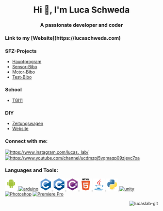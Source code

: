 <h1 align="center">Hi 👋, I'm Luca Schweda</h1>
<h3 align="center">A passionate developer and coder</h3>

<h3> Link to my [Website](https://lucaschweda.com)</h3>
 
<h3 align="left">SFZ-Projects</h3>

- [Hauptprogram](https://github.com/lucaslab-git/Hauptprogram)
- [Sensor-Bibo](https://github.com/lucaslab-git/Sensor-Bibo)
- [Motor-Bibo](https://github.com/lucaslab-git/Motor-Bibo)
- [Test-Bibo](https://github.com/lucaslab-git/Test-Bibo)

<h3 align="left">School</h3>

- [TGI11](https://github.com/lucaslab-git/Software-TGI11)

<h3 align="left">DIY</h3>

- [Zeitungswagen](https://github.com/lucaslab-git/Zeitungswagen)
- [Website](https://github.com/lucaslab-git/lucaschweda-website)





<h3 align="left">Connect with me:</h3>
<p align="left">       
<a href="https://www.instagram.com/lucas._lab/" target="blank"><img align="center" src="https://raw.githubusercontent.com/rahuldkjain/github-profile-readme-generator/master/src/images/icons/Social/instagram.svg" alt="https://www.instagram.com/lucas._lab/" height="30" width="40" /></a>
<a href="https://www.youtube.com/channel/UCdmzPj5vqmAqp09ZjEvc7XA" target="blank"><img align="center" src="https://raw.githubusercontent.com/rahuldkjain/github-profile-readme-generator/master/src/images/icons/Social/youtube.svg" alt="https://www.youtube.com/channel/ucdmzpj5vqmaqp09zjevc7xa" height="30" width="40" /></a>
</p>

<h3 align="left">Languages and Tools:</h3>
<p align="left"> 
<a href="https://developer.android.com" target="_blank" rel="noreferrer"> <img src="https://raw.githubusercontent.com/devicons/devicon/master/icons/android/android-original-wordmark.svg" alt="android" width="40" height="40"/> </a> 
<a href="https://www.arduino.cc/" target="_blank" rel="noreferrer"> <img src="https://cdn.worldvectorlogo.com/logos/arduino-1.svg" alt="arduino" width="40" height="40"/></a> 
<a href="https://www.cprogramming.com/" target="_blank" rel="noreferrer"> <img src="https://raw.githubusercontent.com/devicons/devicon/master/icons/c/c-original.svg" alt="c" width="40" height="40"/> </a> 
<a href="https://www.w3schools.com/cpp/" target="_blank" rel="noreferrer"> <img src="https://raw.githubusercontent.com/devicons/devicon/master/icons/cplusplus/cplusplus-original.svg" alt="cplusplus" width="40" height="40"/> </a> 
<a href="https://www.w3schools.com/cs/" target="_blank" rel="noreferrer"> <img src="https://raw.githubusercontent.com/devicons/devicon/master/icons/csharp/csharp-original.svg" alt="csharp" width="40" height="40"/> </a> 
<a href="https://www.w3.org/html/" target="_blank" rel="noreferrer"> <img src="https://raw.githubusercontent.com/devicons/devicon/master/icons/html5/html5-original-wordmark.svg" alt="html5" width="40" height="40"/> </a> 
<a href="https://www.java.com" target="_blank" rel="noreferrer"> <img src="https://raw.githubusercontent.com/devicons/devicon/master/icons/java/java-original.svg" alt="java" width="40" height="40"/> </a> 
<a href="https://www.python.org" target="_blank" rel="noreferrer"> <img src="https://raw.githubusercontent.com/devicons/devicon/master/icons/python/python-original.svg" alt="python" width="40" height="40"/> </a> 
<a href="https://unity.com/" target="_blank" rel="noreferrer"> <img src="https://www.vectorlogo.zone/logos/unity3d/unity3d-icon.svg" alt="unity" width="40" height="40"/> </a>
<a href="https://www.adobe.com/uk/products/photoshop.html" target="_blank" rel="noreferrer"><img src="https://upload.wikimedia.org/wikipedia/commons/thumb/a/af/Adobe_Photoshop_CC_icon.svg/1051px-Adobe_Photoshop_CC_icon.svg.png" width="36" height="36" alt="Photoshop" /></a>
<a href="https://www.adobe.com/de/products/premiere.html" target="_blank" rel="noreferrer"><img src="https://upload.wikimedia.org/wikipedia/commons/thumb/4/40/Adobe_Premiere_Pro_CC_icon.svg/1200px-Adobe_Premiere_Pro_CC_icon.svg.png" width="36" height="36" alt="Premiere Pro" /></a>
</p>

<p align="right"> <img src="https://komarev.com/ghpvc/?username=lucaslab-git&label=Profile%20views&color=0e75b6&style=flat" alt="lucaslab-git" /> </p>


  

